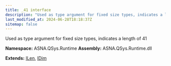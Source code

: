 ```yaml
---
title: _41 interface
description: "Used as type argument for fixed size types, indicates a length of 41  "
last_modified_at: 2024-06-28T18:18:37Z
sitemap: false
---
```


Used as type argument for fixed size types, indicates a length of 41 

**Namespace:** ASNA.QSys.Runtime
**Assembly:** ASNA.QSys.Runtime.dll

**Extends:** [ILen](/reference/runtime/qsys-runtime/i-len.html), [IDim](/reference/runtime/qsys-runtime/i-dim.html)
<br>
<br>
